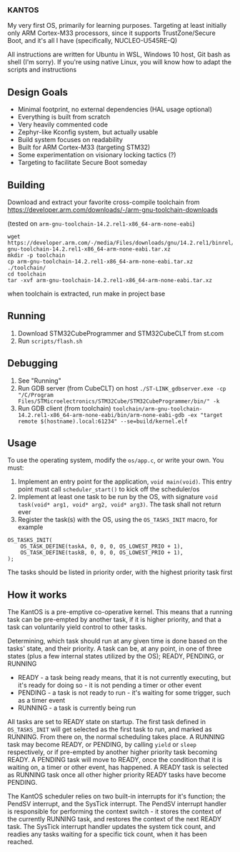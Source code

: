 ### KANTOS ###

My very first OS, primarily for learning purposes. Targeting at least initially only ARM Cortex-M33 processors, since it supports TrustZone/Secure Boot, and it's all I have (specifically, NUCLEO-U545RE-Q)

All instructions are written for Ubuntu in WSL, Windows 10 host, Git bash as shell (I'm sorry). If you're using native
Linux, you will know how to adapt the scripts and instructions

## Design Goals ##
* Minimal footprint, no external dependencies (HAL usage optional)
* Everything is built from scratch
* Very heavily commented code
* Zephyr-like Kconfig system, but actually usable
* Build system focuses on readability
* Built for ARM Cortex-M33 (targeting STM32)
* Some experimentation on visionary locking tactics (?)
* Targeting to facilitate Secure Boot someday


## Building ##

Download and extract your favorite cross-compile toolchain from https://developer.arm.com/downloads/-/arm-gnu-toolchain-downloads

(tested on ```arm-gnu-toolchain-14.2.rel1-x86_64-arm-none-eabi```)

```
wget https://developer.arm.com/-/media/Files/downloads/gnu/14.2.rel1/binrel/arm-gnu-toolchain-14.2.rel1-x86_64-arm-none-eabi.tar.xz
mkdir -p toolchain
cp arm-gnu-toolchain-14.2.rel1-x86_64-arm-none-eabi.tar.xz ./toolchain/
cd toolchain
tar -xvf arm-gnu-toolchain-14.2.rel1-x86_64-arm-none-eabi.tar.xz
```

when toolchain is extracted, run make in project base

## Running ##

1. Download STM32CubeProgrammer and STM32CubeCLT from st.com
2. Run `scripts/flash.sh`

## Debugging ##
1. See "Running"
2. Run GDB server (from CubeCLT) on host `./ST-LINK_gdbserver.exe -cp "/C/Program Files/STMicroelectronics/STM32Cube/STM32CubeProgrammer/bin/" -k`
3. Run GDB client (from toolchain) `toolchain/arm-gnu-toolchain-14.2.rel1-x86_64-arm-none-eabi/bin/arm-none-eabi-gdb -ex "target remote $(hostname).local:61234" --se=build/kernel.elf`

## Usage ##

To use the operating system, modify the `os/app.c`, or write your own. You must:
1. Implement an entry point for the application, `void main(void)`. This entry point must call `scheduler_start()` to kick off the scheduler/os
2. Implement at least one task to be run by the OS, with signature `void task(void* arg1, void* arg2, void* arg3)`. The task shall not return ever
3. Register the task(s) with the OS, using the `OS_TASKS_INIT` macro, for example
```
OS_TASKS_INIT(
    OS_TASK_DEFINE(taskA, 0, 0, 0, OS_LOWEST_PRIO + 1),
    OS_TASK_DEFINE(taskB, 0, 0, 0, OS_LOWEST_PRIO + 1),
);
```
The tasks should be listed in priority order, with the highest priority task first

## How it works ##

The KantOS is a pre-emptive co-operative kernel. This means that a running task can be pre-empted by another task, if it is higher priority, and that a task can voluntarily yield control to other tasks.

Determining, which task should run at any given time is done based on the tasks' state, and their priority. A task can be, at any point, in one of three states (plus a few internal states utilized by the OS); READY, PENDING, or RUNNING
* READY - a task being ready means, that it is not currently executing, but it's ready for doing so - it is not pending a timer or other event
* PENDING - a task is not ready to run - it's waiting for some trigger, such as a timer event
* RUNNING - a task is currently being run

All tasks are set to READY state on startup. The first task defined in `OS_TASKS_INIT` will get selected as the first task to run, and marked as RUNNING. From there on, the normal scheduling takes place. A RUNNING task may become READY, or PENDING, by calling `yield` or `sleep` respectively, or if pre-empted by another higher priority task becoming READY. A PENDING task will move to READY, once the condition that it is waiting on, a timer or other event, has happened. A READY task is selected as RUNNING task once all other higher priority READY tasks have become PENDING.

The KantOS scheduler relies on two built-in interrupts for it's function; the PendSV interrupt, and the SysTick interrupt. The PendSV interrupt handler is responsible for performing the context switch - it stores the context of the currently RUNNING task, and restores the context of the next READY task. The SysTick interrupt handler updates the system tick count, and readies any tasks waiting for a specific tick count, when it has been reached.